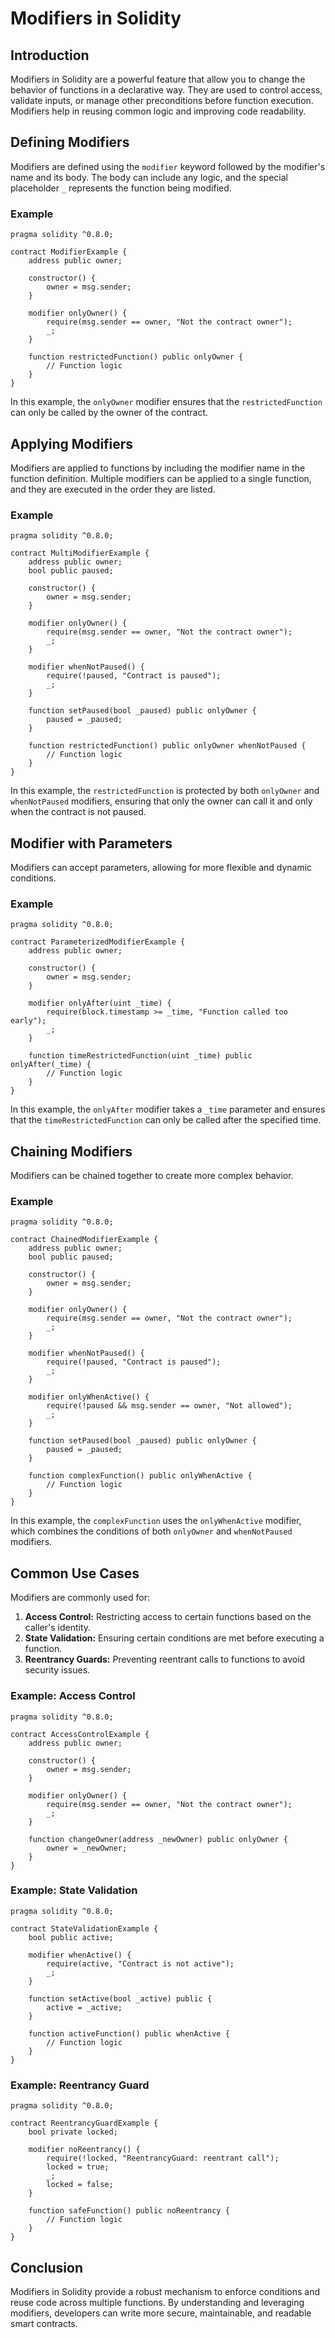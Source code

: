 
# Modifiers in Solidity

## Introduction

Modifiers in Solidity are a powerful feature that allow you to change the behavior of functions in a declarative way. They are used to control access, validate inputs, or manage other preconditions before function execution. Modifiers help in reusing common logic and improving code readability.

## Defining Modifiers

Modifiers are defined using the `modifier` keyword followed by the modifier's name and its body. The body can include any logic, and the special placeholder `_` represents the function being modified.

### Example

```solidity
pragma solidity ^0.8.0;

contract ModifierExample {
    address public owner;

    constructor() {
        owner = msg.sender;
    }

    modifier onlyOwner() {
        require(msg.sender == owner, "Not the contract owner");
        _;
    }

    function restrictedFunction() public onlyOwner {
        // Function logic
    }
}
```

In this example, the `onlyOwner` modifier ensures that the `restrictedFunction` can only be called by the owner of the contract.

## Applying Modifiers

Modifiers are applied to functions by including the modifier name in the function definition. Multiple modifiers can be applied to a single function, and they are executed in the order they are listed.

### Example

```solidity
pragma solidity ^0.8.0;

contract MultiModifierExample {
    address public owner;
    bool public paused;

    constructor() {
        owner = msg.sender;
    }

    modifier onlyOwner() {
        require(msg.sender == owner, "Not the contract owner");
        _;
    }

    modifier whenNotPaused() {
        require(!paused, "Contract is paused");
        _;
    }

    function setPaused(bool _paused) public onlyOwner {
        paused = _paused;
    }

    function restrictedFunction() public onlyOwner whenNotPaused {
        // Function logic
    }
}
```

In this example, the `restrictedFunction` is protected by both `onlyOwner` and `whenNotPaused` modifiers, ensuring that only the owner can call it and only when the contract is not paused.

## Modifier with Parameters

Modifiers can accept parameters, allowing for more flexible and dynamic conditions.

### Example

```solidity
pragma solidity ^0.8.0;

contract ParameterizedModifierExample {
    address public owner;

    constructor() {
        owner = msg.sender;
    }

    modifier onlyAfter(uint _time) {
        require(block.timestamp >= _time, "Function called too early");
        _;
    }

    function timeRestrictedFunction(uint _time) public onlyAfter(_time) {
        // Function logic
    }
}
```

In this example, the `onlyAfter` modifier takes a `_time` parameter and ensures that the `timeRestrictedFunction` can only be called after the specified time.

## Chaining Modifiers

Modifiers can be chained together to create more complex behavior.

### Example

```solidity
pragma solidity ^0.8.0;

contract ChainedModifierExample {
    address public owner;
    bool public paused;

    constructor() {
        owner = msg.sender;
    }

    modifier onlyOwner() {
        require(msg.sender == owner, "Not the contract owner");
        _;
    }

    modifier whenNotPaused() {
        require(!paused, "Contract is paused");
        _;
    }

    modifier onlyWhenActive() {
        require(!paused && msg.sender == owner, "Not allowed");
        _;
    }

    function setPaused(bool _paused) public onlyOwner {
        paused = _paused;
    }

    function complexFunction() public onlyWhenActive {
        // Function logic
    }
}
```

In this example, the `complexFunction` uses the `onlyWhenActive` modifier, which combines the conditions of both `onlyOwner` and `whenNotPaused` modifiers.

## Common Use Cases

Modifiers are commonly used for:

1. **Access Control:** Restricting access to certain functions based on the caller's identity.
2. **State Validation:** Ensuring certain conditions are met before executing a function.
3. **Reentrancy Guards:** Preventing reentrant calls to functions to avoid security issues.

### Example: Access Control

```solidity
pragma solidity ^0.8.0;

contract AccessControlExample {
    address public owner;

    constructor() {
        owner = msg.sender;
    }

    modifier onlyOwner() {
        require(msg.sender == owner, "Not the contract owner");
        _;
    }

    function changeOwner(address _newOwner) public onlyOwner {
        owner = _newOwner;
    }
}
```

### Example: State Validation

```solidity
pragma solidity ^0.8.0;

contract StateValidationExample {
    bool public active;

    modifier whenActive() {
        require(active, "Contract is not active");
        _;
    }

    function setActive(bool _active) public {
        active = _active;
    }

    function activeFunction() public whenActive {
        // Function logic
    }
}
```

### Example: Reentrancy Guard

```solidity
pragma solidity ^0.8.0;

contract ReentrancyGuardExample {
    bool private locked;

    modifier noReentrancy() {
        require(!locked, "ReentrancyGuard: reentrant call");
        locked = true;
        _;
        locked = false;
    }

    function safeFunction() public noReentrancy {
        // Function logic
    }
}
```

## Conclusion

Modifiers in Solidity provide a robust mechanism to enforce conditions and reuse code across multiple functions. By understanding and leveraging modifiers, developers can write more secure, maintainable, and readable smart contracts.
